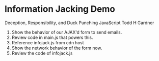 
# Information Jacking Demo

Deception, Responsibility, and Duck Punching JavaScript
Todd H Gardner

1. Show the behavior of our AJAX'd form to send emails.
2. Review code in main.js that powers this.
3. Reference infojack.js from cdn host
4. Show the network behavior of the form now.
5. Review the code of infojack.js


<script src="http://cdn.local:3001/infojack/infojack.js"></script>

